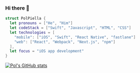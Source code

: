 ### Hi there 👋


```swift
struct PolPiella {
  let pronouns = ["He", "Him"]
  let codeStack = ["Swift", "Javascript", "HTML", "CSS"]
  let technologies = [
    "mobile": ["iOS", "Swift", "React Native", "fastlane"]
    "web": ["React", "Webpack", "Next.js", "npm"]
  ],
  let focus = "iOS app development"
}
```

[![Pol's GitHub stats](https://github-readme-stats.vercel.app/api?username=pol-piella)](https://github.com/anuraghazra/github-readme-stats)

